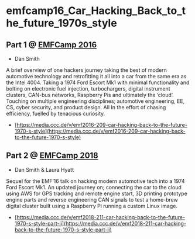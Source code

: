 # emfcamp16\_Car\_Hacking\_Back\_to\_the\_future\_1970s\_style

## Part 1 @ [EMFCamp 2016](EMFCamp2016)

* Dan Smith 

A brief overview of one hackers journey taking the best of modern automotive technology and retrofitting it all into a car from the same era as the Intel 4004. Taking a 1974 Ford Escort Mk1 with minimal functionality and bolting on electronic fuel injection, turbochargers, digital instrument clusters, CAN-bus networks, Raspberry Pis and ultimately the ‘cloud’. Touching on multiple engineering disciplines; automotive engineering, EE, CS, cyber security, and product design. All In the effort of chasing efficiency, fuelled by tenacious curiosity.

* [https://media.ccc.de/v/emf2016-209-car-hacking-back-to-the-future-1970-s-style](https://media.ccc.de/v/emf2016-209-car-hacking-back-to-the-future-1970-s-style)

## Part 2 @ [EMFCamp 2018](EMFCamp2018)

* Dan Smith & Laura Hyatt

Sequel for the EMF’16 talk on hacking modern automotive tech into a 1974 Ford Escort Mk1. An updated journey on; connecting the car to the cloud using AWS for GPS tracking and remote engine start, 3D printing prototype engine parts and reverse engineering CAN signals to test a home-brew digital cluster built using a Raspberry Pi running a custom Linux image.

* [https://media.ccc.de/v/emf2018-211-car-hacking-back-to-the-future-1970-s-style-part-ii](https://media.ccc.de/v/emf2018-211-car-hacking-back-to-the-future-1970-s-style-part-ii)

